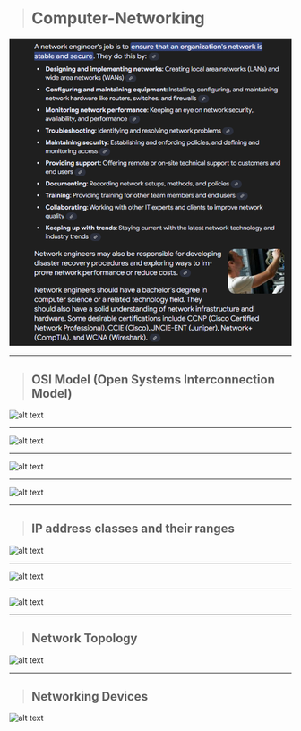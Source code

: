 > # Computer-Networking

![alt text](https://github.com/HackBugs/Computer-Networking/blob/main/Networking%20Job%20Discription.png)

<hr>

> ## OSI Model (Open Systems Interconnection Model)

![alt text](https://s7280.pcdn.co/wp-content/uploads/2018/06/osi-model-7-layers-1.png)

<hr>

![alt text](https://media.licdn.com/dms/image/v2/D4D12AQG2qgwFOVw8sA/article-cover_image-shrink_720_1280/article-cover_image-shrink_720_1280/0/1690969080530?e=1737590400&v=beta&t=5wCsUEh5JWVtMd_RQx9bck3eg_ypDdN_ZCnodVMu56M)

<hr>

![alt text](https://www.ourpowerteam.com/app/images/img/osi%20layer%20security.jpeg)

<hr>

![alt text](https://www.guru99.com/images/1/092119_0729_LayersofOSI1.png)

<hr>

> ## IP address classes and their ranges

![alt text](https://www.tecmint.com/wp-content/uploads/2021/04/Classes-of-IP-Addresses.png)

<hr>

![alt text](https://miro.medium.com/v2/resize:fit:720/format:webp/1*wbYRk65-lnwsWYSFJ656xw.png)

<hr>

![alt text](https://i.sstatic.net/pQez2.png)

<hr>

> ## Network Topology

![alt text](https://www.techtarget.com/rms/onlineimages/6_types_of_network_topology-f.png)

<hr>

> ## Networking Devices

![alt text](https://wirelessnews.in/wp-content/uploads/2024/06/types_of_network_devices.png)
